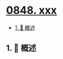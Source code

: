 # [0848. xxx](https://github.com/Tdahuyou/TNotes.leetcode/tree/main/notes/0848.%20xxx)

<!-- region:toc -->

- [1. 📝 概述](#1--概述)

<!-- endregion:toc -->

## 1. 📝 概述
